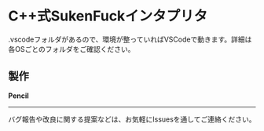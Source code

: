 # C++式SukenFuckインタプリタ

.vscodeフォルダがあるので、環境が整っていればVSCodeで動きます。詳細は各OSごとのフォルダをご確認ください。

## 製作
**Pencil**

---

バグ報告や改良に関する提案などは、お気軽にIssuesを通してご連絡ください。
